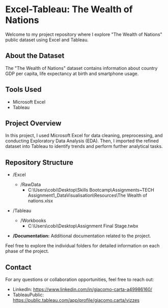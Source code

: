 # Excel-Tableau: The Wealth of Nations

Welcome to my project repository where I explore "The Wealth of Nations" public dataset using Excel and Tableau.

## About the Dataset

The "The Wealth of Nations" dataset contains information about country GDP per capita, life expectancy at birth and smartphone usage.

## Tools Used

- Microsoft Excel
- Tableau

## Project Overview

In this project, I used Microsoft Excel for data cleaning, preprocessing, and conducting Exploratory Data Analysis (EDA). Then, I imported the refined dataset into Tableau to identify trends and perform further analytical tasks.

## Repository Structure

- /Excel
  - /RawData
    - C:\Users\cobi\Desktop\Skills Bootcamp\Assignments\~TECH Assignment1_DataVisualisation\Resources\The Wealth of nations.xlsx
      
- /Tableau
  - /Workbooks
    - C:\Users\cobi\Desktop\Assignment Final Stage.twbx
  
- **/Documentation:** Additional documentation related to the project.

Feel free to explore the individual folders for detailed information on each phase of the project.

## Contact

For any questions or collaboration opportunities, feel free to reach out:

- LinkedIn: https://www.linkedin.com/in/giacomo-carta-a49986160/
- TableauPublic: https://public.tableau.com/app/profile/giacomo.carta/vizzes
